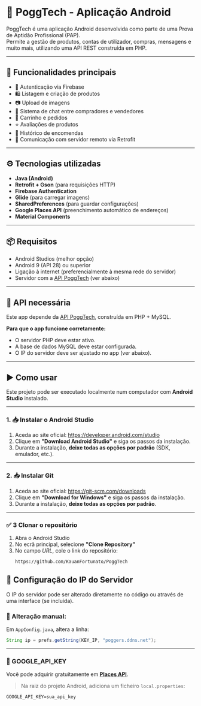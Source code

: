 # 📱 PoggTech - Aplicação Android

PoggTech é uma aplicação Android desenvolvida como parte de uma Prova de Aptidão Profissional (PAP).  
Permite a gestão de produtos, contas de utilizador, compras, mensagens e muito mais, utilizando uma API REST construída em PHP.

---

## 🚀 Funcionalidades principais

- 🔐 Autenticação via Firebase
- 🛍️ Listagem e criação de produtos
- 📷 Upload de imagens
- 💬 Sistema de chat entre compradores e vendedores
- 🛒 Carrinho e pedidos
- ⭐ Avaliações de produtos
- 🧾 Histórico de encomendas
- 📡 Comunicação com servidor remoto via Retrofit

---

## ⚙️ Tecnologias utilizadas

- **Java (Android)**
- **Retrofit + Gson** (para requisições HTTP)
- **Firebase Authentication**
- **Glide** (para carregar imagens)
- **SharedPreferences** (para guardar configurações)
- **Google Places API** (preenchimento automático de endereços)
- **Material Components**

---

## 📦 Requisitos

- Android Studios (melhor opção)
- Android 9 (API 28) ou superior
- Ligação à internet (preferencialmente à mesma rede do servidor)
- Servidor com a [API PoggTech](https://github.com/KauanFortunato/PoggTechAPIs) (ver abaixo)

---

## 🔗 API necessária

Este app depende da [API PoggTech](https://github.com/KauanFortunato/PoggTechAPIs), construída em PHP + MySQL.

**Para que o app funcione corretamente:**
- O servidor PHP deve estar ativo.
- A base de dados MySQL deve estar configurada.
- O IP do servidor deve ser ajustado no app (ver abaixo).

---

## ▶️ Como usar

Este projeto pode ser executado localmente num computador com **Android Studio** instalado.

---

### 1. 📥 Instalar o Android Studio

1. Aceda ao site oficial: https://developer.android.com/studio
2. Clique em **"Download Android Studio"** e siga os passos da instalação.
3. Durante a instalação, **deixe todas as opções por padrão** (SDK, emulador, etc.).

---


### 2. 📥 Instalar Git

1. Aceda ao site oficial: https://git-scm.com/downloads
2. Clique em **"Download for Windows"** e siga os passos da instalação.
3. Durante a instalação, **deixe todas as opções por padrão**.

---

### ✅ 3 Clonar o repositório
1. Abra o Android Studio
2. No ecrã principal, selecione **"Clone Repository"**
3. No campo *URL*, cole o link do repositório:
    ```
    https://github.com/KauanFortunato/PoggTech
    ```

## 🧠 Configuração do IP do Servidor

O IP do servidor pode ser alterado diretamente no código ou através de uma interface (se incluída).

### 📍 Alteração manual:
Em `AppConfig.java`, altera a linha:


```java
String ip = prefs.getString(KEY_IP, "poggers.ddns.net");
```

---

### 🔑 GOOGLE_API_KEY

Você pode adquirir gratuitamente em **[Places API](https://console.cloud.google.com/marketplace/product/google/places-backend.googleapis.com)**.

> Na raiz do projeto Android, adiciona um ficheiro `local.properties`:

```env
GOOGLE_API_KEY=sua_api_key
```
